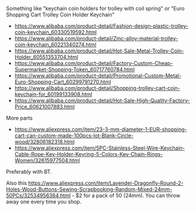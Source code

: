 Something like "keychain coin holders for trolley with coil spring" or "Euro Shopping Cart Trolley Coin Holder Keychain"

* https://www.alibaba.com/product-detail/Fashion-design-plastic-trolley-coin-keychain_60330519592.html
* https://www.alibaba.com/product-detail/Zinc-alloy-material-trolley-coin-keychain_60221340274.html
* https://www.alibaba.com/product-detail/Hot-Sale-Metal-Trolley-Coin-Holder_60551353704.html
* https://www.alibaba.com/product-detail/Factory-Custom-Cheap-Supermarket-Shopping-Token_60717760784.html
* https://www.alibaba.com/product-detail/Promotional-Custom-Metal-Euro-Shopping-Cart_60299791270.html
* https://www.alibaba.com/product-detail/Shopping-trolley-cart-coin-keychain-for_60199133908.html
* https://www.alibaba.com/product-detail/Hot-Sale-High-Quality-Factory-Price_60621007883.html


More parts
* https://www.aliexpress.com/item/23-3-mm-diameter-1-EUR-shopping-cart-can-custom-made-100pcs-lot-Blank-Circle-wood/32806182318.html
* https://www.aliexpress.com/item/5PC-Stainless-Steel-Wire-Keychain-Cable-Rope-Key-Holder-Keyring-5-Colors-Key-Chain-Rings-Women/32615977504.html

Preferably with BT.


Also this https://www.aliexpress.com/item/Lavender-Dragonfly-Round-2-Holes-Wood-Buttons-Sewing-Scrapbooking-Random-Mixed-24mm-50PCs/32534956364.html  - $2 for a pack of 50 (24mm). You can throw away one every time you shop. 
